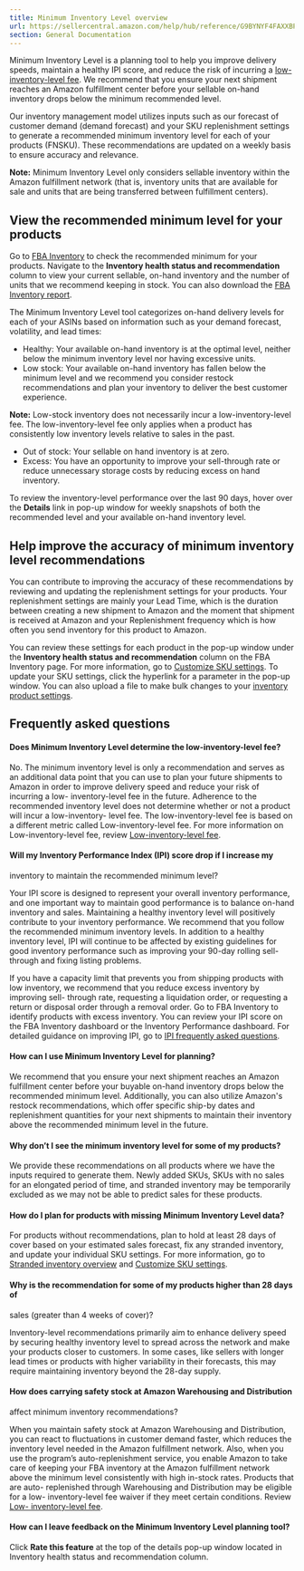 ```yaml
---
title: Minimum Inventory Level overview
url: https://sellercentral.amazon.com/help/hub/reference/G9BYNYF4FAXXBPJZ
section: General Documentation
---
```


Minimum Inventory Level is a planning tool to help you improve delivery
speeds, maintain a healthy IPI score, and reduce the risk of incurring a [low-
inventory-level fee](/gp/help/GV43F6S76Y9DHYRH). We recommend that you ensure
your next shipment reaches an Amazon fulfillment center before your sellable
on-hand inventory drops below the minimum recommended level.

Our inventory management model utilizes inputs such as our forecast of
customer demand (demand forecast) and your SKU replenishment settings to
generate a recommended minimum inventory level for each of your products
(FNSKU). These recommendations are updated on a weekly basis to ensure
accuracy and relevance.

**Note:** Minimum Inventory Level only considers sellable inventory within the
Amazon fulfillment network (that is, inventory units that are available for
sale and units that are being transferred between fulfillment centers).

## View the recommended minimum level for your products

Go to [FBA
Inventory](/inventoryplanning/manageinventoryhealth?ref_=xx_invplan_dnav_xx)
to check the recommended minimum for your products. Navigate to the
**Inventory health status and recommendation** column to view your current
sellable, on-hand inventory and the number of units that we recommend keeping
in stock. You can also download the [FBA Inventory
report](/reportcentral/MANAGE_INVENTORY_HEALTH/1).

The Minimum Inventory Level tool categorizes on-hand delivery levels for each
of your ASINs based on information such as your demand forecast, volatility,
and lead times:

  * Healthy: Your available on-hand inventory is at the optimal level, neither below the minimum inventory level nor having excessive units.
  * Low stock: Your available on-hand inventory has fallen below the minimum level and we recommend you consider restock recommendations and plan your inventory to deliver the best customer experience. 

**Note:** Low-stock inventory does not necessarily incur a low-inventory-level
fee. The low-inventory-level fee only applies when a product has consistently
low inventory levels relative to sales in the past.

  * Out of stock: Your sellable on hand inventory is at zero. 
  * Excess: You have an opportunity to improve your sell-through rate or reduce unnecessary storage costs by reducing excess on hand inventory. 

To review the inventory-level performance over the last 90 days, hover over
the **Details** link in pop-up window for weekly snapshots of both the
recommended level and your available on-hand inventory level.

## Help improve the accuracy of minimum inventory level recommendations

You can contribute to improving the accuracy of these recommendations by
reviewing and updating the replenishment settings for your products. Your
replenishment settings are mainly your Lead Time, which is the duration
between creating a new shipment to Amazon and the moment that shipment is
received at Amazon and your Replenishment frequency which is how often you
send inventory for this product to Amazon.

You can review these settings for each product in the pop-up window under the
**Inventory health status and recommendation** column on the FBA Inventory
page. For more information, go to [Customize SKU
settings](/gp/help/G455QMHQTVD5XW6P). To update your SKU settings, click the
hyperlink for a parameter in the pop-up window. You can also upload a file to
make bulk changes to your [inventory product
settings](/restockinventory/reports?reportTypeId=2691).

## Frequently asked questions

#### Does Minimum Inventory Level determine the low-inventory-level fee?

No. The minimum inventory level is only a recommendation and serves as an
additional data point that you can use to plan your future shipments to Amazon
in order to improve delivery speed and reduce your risk of incurring a low-
inventory-level fee in the future. Adherence to the recommended inventory
level does not determine whether or not a product will incur a low-inventory-
level fee. The low-inventory-level fee is based on a different metric called
Low-inventory-level fee. For more information on Low-inventory-level fee,
review [Low-inventory-level fee](/help/hub/reference/GV43F6S76Y9DHYRH).

#### Will my Inventory Performance Index (IPI) score drop if I increase my
inventory to maintain the recommended minimum level?

Your IPI score is designed to represent your overall inventory performance,
and one important way to maintain good performance is to balance on-hand
inventory and sales. Maintaining a healthy inventory level will positively
contribute to your inventory performance. We recommend that you follow the
recommended minimum inventory levels. In addition to a healthy inventory
level, IPI will continue to be affected by existing guidelines for good
inventory performance such as improving your 90-day rolling sell-through and
fixing listing problems.

If you have a capacity limit that prevents you from shipping products with low
inventory, we recommend that you reduce excess inventory by improving sell-
through rate, requesting a liquidation order, or requesting a return or
disposal order through a removal order. Go to FBA Inventory to identify
products with excess inventory. You can review your IPI score on the FBA
Inventory dashboard or the Inventory Performance dashboard. For detailed
guidance on improving IPI, go to [IPI frequently asked
questions](https://sellercentral.amazon.com/help/hub/reference/GZJF4DY2W6MERBAL?mons_sel_mkid=amzn1.mp.o.ATVPDKIKX0DER&mons_sel_mcid=amzn1.merchant.o.AY539NIFVB426&mons_sel_persist=true&stck=NA).

#### How can I use Minimum Inventory Level for planning?

We recommend that you ensure your next shipment reaches an Amazon fulfillment
center before your buyable on-hand inventory drops below the recommended
minimum level. Additionally, you can also utilize Amazon's restock
recommendations, which offer specific ship-by dates and replenishment
quantities for your next shipments to maintain their inventory above the
recommended minimum level in the future.

#### Why don’t I see the minimum inventory level for some of my products?

We provide these recommendations on all products where we have the inputs
required to generate them. Newly added SKUs, SKUs with no sales for an
elongated period of time, and stranded inventory may be temporarily excluded
as we may not be able to predict sales for these products.

#### How do I plan for products with missing Minimum Inventory Level data?

For products without recommendations, plan to hold at least 28 days of cover
based on your estimated sales forecast, fix any stranded inventory, and update
your individual SKU settings. For more information, go to [Stranded inventory
overview](/help/hub/reference/G201436600) and [Customize SKU
settings](/help/hub/reference/G455QMHQTVD5XW6P).

#### Why is the recommendation for some of my products higher than 28 days of
sales (greater than 4 weeks of cover)?

Inventory-level recommendations primarily aim to enhance delivery speed by
securing healthy inventory level to spread across the network and make your
products closer to customers. In some cases, like sellers with longer lead
times or products with higher variability in their forecasts, this may require
maintaining inventory beyond the 28-day supply.

#### How does carrying safety stock at Amazon Warehousing and Distribution
affect minimum inventory recommendations?

When you maintain safety stock at Amazon Warehousing and Distribution, you can
react to fluctuations in customer demand faster, which reduces the inventory
level needed in the Amazon fulfillment network. Also, when you use the
program’s auto-replenishment service, you enable Amazon to take care of
keeping your FBA inventory at the Amazon fulfillment network above the minimum
level consistently with high in-stock rates. Products that are auto-
replenished through Warehousing and Distribution may be eligible for a low-
inventory-level fee waiver if they meet certain conditions. Review [Low-
inventory-level fee](/help/hub/reference/GV43F6S76Y9DHYRH).

#### How can I leave feedback on the Minimum Inventory Level planning tool?

Click **Rate this feature** at the top of the details pop-up window located in
Inventory health status and recommendation column.

